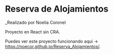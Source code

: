 # Reserva de Alojamientos

_Realizado por Noelia Coronel

Proyecto en React sin CRA.

Puedes ver este proyecto funcionando aquí -> https://noecor.github.io/Reserva_Alojamientos/.

